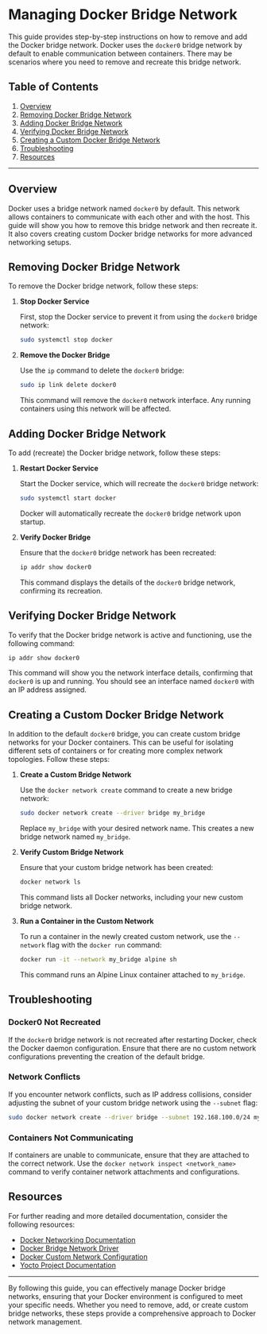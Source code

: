# Managing Docker Bridge Network

This guide provides step-by-step instructions on how to remove and add the Docker bridge network. Docker uses the `docker0` bridge network by default to enable communication between containers. There may be scenarios where you need to remove and recreate this bridge network.

## Table of Contents

1. [Overview](#overview)
2. [Removing Docker Bridge Network](#removing-docker-bridge-network)
3. [Adding Docker Bridge Network](#adding-docker-bridge-network)
4. [Verifying Docker Bridge Network](#verifying-docker-bridge-network)
5. [Creating a Custom Docker Bridge Network](#creating-a-custom-docker-bridge-network)
6. [Troubleshooting](#troubleshooting)
7. [Resources](#resources)

---

## Overview

Docker uses a bridge network named `docker0` by default. This network allows containers to communicate with each other and with the host. This guide will show you how to remove this bridge network and then recreate it. It also covers creating custom Docker bridge networks for more advanced networking setups.

## Removing Docker Bridge Network

To remove the Docker bridge network, follow these steps:

1. **Stop Docker Service**

   First, stop the Docker service to prevent it from using the `docker0` bridge network:

   ```sh
   sudo systemctl stop docker
   ```

2. **Remove the Docker Bridge**

   Use the `ip` command to delete the `docker0` bridge:

   ```sh
   sudo ip link delete docker0
   ```

   This command will remove the `docker0` network interface. Any running containers using this network will be affected.

## Adding Docker Bridge Network

To add (recreate) the Docker bridge network, follow these steps:

1. **Restart Docker Service**

   Start the Docker service, which will recreate the `docker0` bridge network:

   ```sh
   sudo systemctl start docker
   ```

   Docker will automatically recreate the `docker0` bridge network upon startup.

2. **Verify Docker Bridge**

   Ensure that the `docker0` bridge network has been recreated:

   ```sh
   ip addr show docker0
   ```

   This command displays the details of the `docker0` bridge network, confirming its recreation.

## Verifying Docker Bridge Network

To verify that the Docker bridge network is active and functioning, use the following command:

```sh
ip addr show docker0
```

This command will show you the network interface details, confirming that `docker0` is up and running. You should see an interface named `docker0` with an IP address assigned.

## Creating a Custom Docker Bridge Network

In addition to the default `docker0` bridge, you can create custom bridge networks for your Docker containers. This can be useful for isolating different sets of containers or for creating more complex network topologies. Follow these steps:

1. **Create a Custom Bridge Network**

   Use the `docker network create` command to create a new bridge network:

   ```sh
   sudo docker network create --driver bridge my_bridge
   ```

   Replace `my_bridge` with your desired network name. This creates a new bridge network named `my_bridge`.

2. **Verify Custom Bridge Network**

   Ensure that your custom bridge network has been created:

   ```sh
   docker network ls
   ```

   This command lists all Docker networks, including your new custom bridge network.

3. **Run a Container in the Custom Network**

   To run a container in the newly created custom network, use the `--network` flag with the `docker run` command:

   ```sh
   docker run -it --network my_bridge alpine sh
   ```

   This command runs an Alpine Linux container attached to `my_bridge`.

## Troubleshooting

### Docker0 Not Recreated

If the `docker0` bridge network is not recreated after restarting Docker, check the Docker daemon configuration. Ensure that there are no custom network configurations preventing the creation of the default bridge.

### Network Conflicts

If you encounter network conflicts, such as IP address collisions, consider adjusting the subnet of your custom bridge network using the `--subnet` flag:

```sh
sudo docker network create --driver bridge --subnet 192.168.100.0/24 my_bridge
```

### Containers Not Communicating

If containers are unable to communicate, ensure that they are attached to the correct network. Use the `docker network inspect <network_name>` command to verify container network attachments and configurations.

## Resources

For further reading and more detailed documentation, consider the following resources:

- [Docker Networking Documentation](https://docs.docker.com/network/)
- [Docker Bridge Network Driver](https://docs.docker.com/network/bridge/)
- [Docker Custom Network Configuration](https://docs.docker.com/network/#bridge)
- [Yocto Project Documentation](https://docs.yoctoproject.org/index.html)

---

By following this guide, you can effectively manage Docker bridge networks, ensuring that your Docker environment is configured to meet your specific needs. Whether you need to remove, add, or create custom bridge networks, these steps provide a comprehensive approach to Docker network management.

